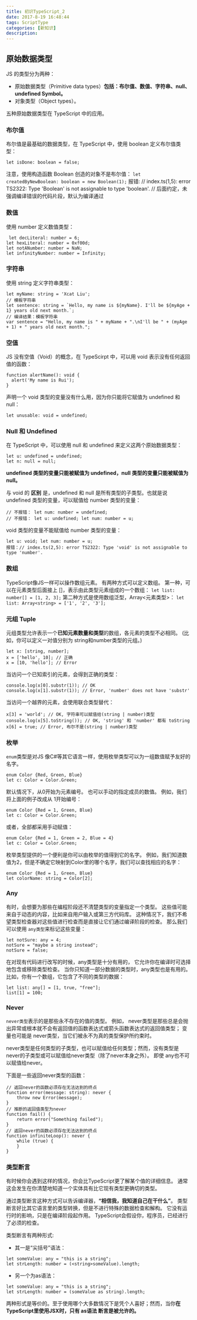 ```yaml
---
title: 初识TypeScript_2
date: 2017-8-19 16:48:44
tags: ScriptType
categories: [新知识]
description:
---
```


## 原始数据类型 

JS 的类型分为两种：
- 原始数据类型（Primitive data types）**包括：布尔值、数值、字符串、null、undefined Symbol。**
- 对象类型（Object types）。

五种原始数据类型在 TypeScript 中的应用。

### 布尔值
布尔值是最基础的数据类型，在 TypeScript 中，使用 boolean 定义布尔值类型：
```
let isDone: boolean = false;
```

注意，使用构造函数 Boolean 创造的对象不是布尔值：
`let createdByNewBoolean: boolean = new Boolean(1);`
报错: // index.ts(1,5): error TS2322: Type 'Boolean' is not assignable to type 'boolean'.
      // 后面约定，未强调编译错误的代码片段，默认为编译通过

### 数值
使用 number 定义数值类型：
```
 let decLiteral: number = 6;
let hexLiteral: number = 0xf00d;
let notANumber: number = NaN;
let infinityNumber: number = Infinity;
```

### 字符串
使用 string 定义字符串类型：
```
let myName: string = 'Xcat Liu';
// 模板字符串
let sentence: string = `Hello, my name is ${myName}. I'll be ${myAge + 1} years old next month.`;
// 编译结果：模板字符串
var sentence = "Hello, my name is " + myName + ".\nI'll be " + (myAge + 1) + " years old next month.";
```

### 空值
JS 没有空值（Void）的概念，在 TypeScirpt 中，可以用 void 表示没有任何返回值的函数：
```
function alertName(): void {
  alert('My name is Rui');
}
```

声明一个 void 类型的变量没有什么用，因为你只能将它赋值为 undefined 和 null：
```
let unusable: void = undefined;
```

### Null 和 Undefined
在 TypeScript 中，可以使用 null 和 undefined 来定义这两个原始数据类型：
```
let u: undefined = undefined;
let n: null = null;
```

**undefined 类型的变量只能被赋值为 undefined，null 类型的变量只能被赋值为 null。**

与 void 的 **区别** 是，undefined 和 null 是所有类型的子类型。也就是说 undefined 类型的变量，可以赋值给 number 类型的变量：
```
// 不报错： let num: number = undefined;
// 不报错： let u: undefined; let num: number = u;
```

void 类型的变量不能赋值给 number 类型的变量：
```
let u: void; let num: number = u;
报错：// index.ts(2,5): error TS2322: Type 'void' is not assignable to type 'number'.
```

### 数组
TypeScript像JS一样可以操作数组元素。 有两种方式可以定义数组。
第一种，可以在元素类型后面接上 []，表示由此类型元素组成的一个数组：
`let list: number[] = [1, 2, 3];`
第二种方式是使用数组泛型，Array<元素类型>：
`let list: Array<string> = ['1', '2', '3'];`

### 元组 Tuple
元组类型允许表示一个**已知元素数量和类型**的数组，各元素的类型不必相同。 (比如，你可以定义一对值分别为 string和number类型的元组。)
```
let x: [string, number];
x = ['hello', 10]; // 正确
x = [10, 'hello']; // Error
```

当访问一个已知索引的元素，会得到正确的类型：
```
console.log(x[0].substr(1)); // OK
console.log(x[1].substr(1)); // Error, 'number' does not have 'substr'
```

当访问一个越界的元素，会使用联合类型替代：
```
x[3] = 'world'; // OK, 字符串可以赋值给(string | number)类型
console.log(x[5].toString()); // OK, 'string' 和 'number' 都有 toString
x[6] = true; // Error, 布尔不是(string | number)类型
```

### 枚举
`enum`类型是对JS 像C#等其它语言一样，使用枚举类型可以为一组数值赋予友好的名字。
```
enum Color {Red, Green, Blue}
let c: Color = Color.Green;
```

默认情况下，从0开始为元素编号。 
也可以手动的指定成员的数值。 例如，我们将上面的例子改成从 1开始编号：
```
enum Color {Red = 1, Green, Blue}
let c: Color = Color.Green;
```

或者，全部都采用手动赋值：
```
enum Color {Red = 1, Green = 2, Blue = 4}
let c: Color = Color.Green;
```

枚举类型提供的一个便利是你可以由枚举的值得到它的名字。 例如，我们知道数值为2，但是不确定它映射到Color里的哪个名字，我们可以查找相应的名字：
```
enum Color {Red = 1, Green, Blue}
let colorName: string = Color[2];
```

### Any
有时，会想要为那些在编程阶段还不清楚类型的变量指定一个类型。 
这些值可能来自于动态的内容，比如来自用户输入或第三方代码库。 
这种情况下，我们不希望类型检查器对这些值进行检查而是直接让它们通过编译阶段的检查。 
那么我们可以使用 `any类型`来标记这些变量：
```
let notSure: any = 4;
notSure = "maybe a string instead";
notSure = false;
```

在对现有代码进行改写的时候，any类型是十分有用的， 它允许你在编译时可选择地包含或移除类型检查。 
当你只知道一部分数据的类型时，any类型也是有用的。 比如，你有一个数组，它包含了不同的类型的数据：
```
let list: any[] = [1, true, "free"];
list[1] = 100;
```

### Never
`never类型`表示的是那些永不存在的值的类型。 
例如， never类型是那些总是会抛出异常或根本就不会有返回值的函数表达式或箭头函数表达式的返回值类型；
变量也可能是 never类型，当它们被永不为真的类型保护所约束时。

never类型是任何类型的子类型，也可以赋值给任何类型；然而，没有类型是never的子类型或可以赋值给never类型（除了never本身之外）。 即使 any也不可以赋值给never。

下面是一些返回never类型的函数：
```
// 返回never的函数必须存在无法达到的终点
function error(message: string): never {
    throw new Error(message);
}
// 推断的返回值类型为never
function fail() {
    return error("Something failed");
}
// 返回never的函数必须存在无法达到的终点
function infiniteLoop(): never {
    while (true) {
    }
}
```

### 类型断言
有时候你会遇到这样的情况，你会比TypeScript更了解某个值的详细信息。 
通常这会发生在你清楚地知道一个实体具有比它现有类型更确切的类型。

通过类型断言这种方式可以告诉编译器，**“相信我，我知道自己在干什么”**。 
类型断言好比其它语言里的类型转换，但是不进行特殊的数据检查和解构。 
它没有运行时的影响，只是在编译阶段起作用。 
TypeScript会假设你，程序员，已经进行了必须的检查。

类型断言有两种形式:
- 其一是“尖括号”语法：
```
let someValue: any = "this is a string";
let strLength: number = (<string>someValue).length;
```
- 另一个为as语法：
```
let someValue: any = "this is a string";
let strLength: number = (someValue as string).length;
```

两种形式是等价的。至于使用哪个大多数情况下是凭个人喜好；然而，当你**在TypeScript里使用JSX时，只有 as语法 断言是被允许的。**